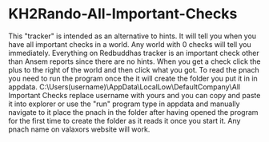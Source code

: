 # KH2Rando-All-Important-Checks
This "tracker" is intended as an alternative to hints. It will tell you when you have all important checks in a world. Any world with 0 checks will tell you immediately.
Everything on Redbuddhas tracker is an important check other than Ansem reports since there are no hints. When you get a check click the plus to the right of the world and then click what you got. 
To read the pnach you need to run the program once the it will create the folder you put it in in appdata.
C:\Users\(username)\AppData\LocalLow\DefaultCompany\All Important Checks
replace username with yours and you can copy and paste it into explorer or use the "run" program type in appdata and manually navigate to it place the pnach in the folder after having opened the program for the first time to create the folder as it reads it once you start it. Any pnach name on valaxors website will work.
